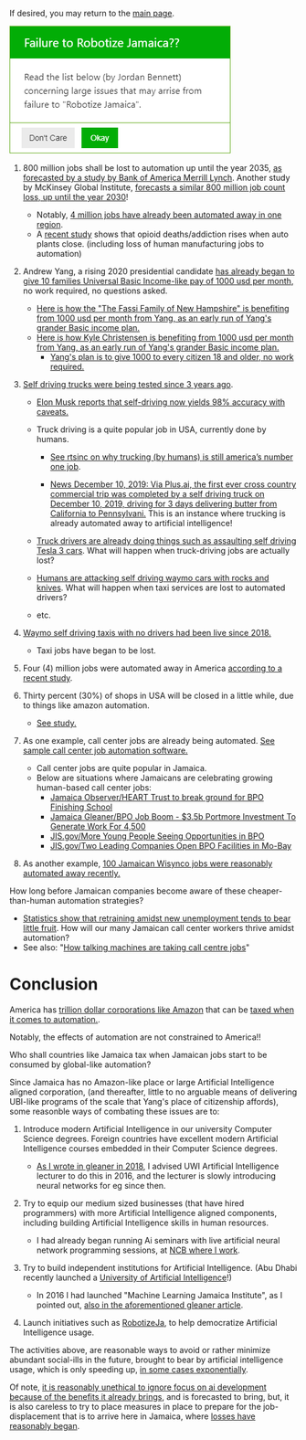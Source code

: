 
If desired, you may return to the [main page](https://github.com/JordanMicahBennett/ROBOTIZE_JA/blob/master/README.md).

![Alt Text](https://github.com/JordanMicahBennett/ROBOTIZE_JA/blob/master/data/failure%20to%20robotize%20ja%20v2.png)

1. 800 million jobs shall be lost to automation up until the year 2035, [as forecasted by a study by Bank of America Merrill Lynch](https://www.inverse.com/article/60919-automation-jobs-millions-lost). Another study by McKinsey Global Institute, [forecasts a similar 800 million job count loss, up until the year 2030](https://www.theverge.com/2017/11/30/16719092/automation-robots-jobs-global-800-million-forecast)!
   * Notably, [4 million jobs have already been automated away in one region](https://conexus.cberdata.org/files/MfgReality.pdf).
   * A [recent study](https://www.nytimes.com/2019/12/30/business/economy/30opioids-auto-plants.html) shows that opioid deaths/addiction rises when auto plants close. (including loss of human manufacturing jobs to automation)
 
2. Andrew Yang, a rising 2020 presidential candidate [has already began to give 10 families Universal Basic Income-like pay of 1000 usd per month](https://www.youtube.com/watch?v=Qwt9WHe68TY), no work required, no questions asked. 
   * [Here is how the "The Fassi Family of New Hampshire" is benefiting from 1000 usd per month from Yang, as an early run of Yang's grander Basic income plan.](https://www.youtube.com/watch?v=Pw1UBEWZP2I)
   * [Here is how Kyle Christensen is benefiting from 1000 usd per month from Yang, as an early run of Yang's grander Basic income plan.](https://www.youtube.com/watch?v=MK3Bxvr6F4M)
     * [Yang's plan is to give 1000 to every citizen 18 and older, no work required.](https://www.youtube.com/watch?v=p_p2WQCSrNU)

3. [Self driving trucks were being tested since 3 years ago](https://www.youtube.com/watch?v=sIlCR4eG8_o). 
   * [Elon Musk reports that self-driving now yields 98% accuracy with caveats.](https://www.thestreet.com/investing/tesla-is-decades-away-from-full-self-driving-cars-14853271)
   * Truck driving is a quite popular job in USA, currently done by humans. 
     * [See rtsinc on why trucking  (by humans) is still america’s number one job](https://www.rtsinc.com/articles/why-trucking-still-america-s-number-one-job#:~:targetText=Truckers%20are%20Everywhere&targetText=There%20are%20more%20than%201.7,tied%20to%20the%20trucking%20industry).
     
     * [News December 10, 2019: Via Plus.ai, the first ever cross country commercial trip was completed by a self driving truck on December 10, 2019, driving for 3 days delivering butter from California to Pennsylvani.](https://www.dailymail.co.uk/sciencetech/article-7777243/Self-driving-truck-completes-cross-country-trip-California-Pennsylvania.html) This is an instance where trucking is already automated away to artificial intelligence!
     
   * [Truck drivers are already doing things such as assaulting self driving Tesla 3 cars](https://m.youtube.com/watch?v=Vy4wVsSVnyI). What will happen when truck-driving jobs are actually lost?
   
   * [Humans are attacking self driving waymo cars with rocks and knives](https://www.nbcnews.com/tech/innovation/humans-harass-attack-self-driving-waymo-cars-n950971). What will happen when taxi services are lost to automated drivers? 
   
   * etc.
   
   

4. [Waymo self driving taxis with no drivers had been live since 2018.](https://www.youtube.com/watch?v=2hqTnmn51Fg)
   * Taxi jobs have began to be lost.

5. Four (4) million jobs were automated away in America [according to a recent study](https://conexus.cberdata.org/files/MfgReality.pdf).

6. Thirty percent (30%) of shops in USA will be closed in a little while, due to things like amazon automation.
   * [See study.](https://www.forbes.com/sites/pamdanziger/2018/10/14/the-fall-of-the-mall-and-three-ways-to-make-them-rise-again/#51d645c92a26)

7. As one example, call center jobs are already being automated. [See sample call center job automation software.](https://www.digitalgenius.com/)
   * Call center jobs are quite popular in Jamaica.
   * Below are situations where Jamaicans are celebrating growing human-based call center jobs:
     *  [Jamaica Observer/HEART Trust to break ground for BPO Finishing School](http://www.jamaicaobserver.com/business-observer/heart-trust-to-break-ground-for-bpo-finishing-school_99740?profile=1056)
     *  [Jamaica Gleaner/BPO Job Boom - $3.5b Portmore Investment To Generate Work For 4,500](http://jamaica-gleaner.com/article/lead-stories/20191025/bpo-job-boom-35b-portmore-investment-generate-work-4500)
     *  [JIS.gov/More Young People Seeing Opportunities in BPO](https://jis.gov.jm/young-people-seeing-opportunities-bpo/)
     *  [JIS.gov/Two Leading Companies Open BPO Facilities in Mo-Bay](https://jis.gov.jm/two-leading-companies-open-bpo-facilities-mo-bay/)

8. As another example, [100 Jamaican Wisynco jobs were reasonably automated away recently.](https://www.linkedin.com/pulse/did-100-jamaican-wisynco-jobs-just-get-automated-away-jordan-bennett)
     
How long before Jamaican companies become aware of these cheaper-than-human automation strategies?
   * [Statistics show that retraining amidst new unemployment tends to bear little fruit](https://www.theatlantic.com/education/archive/2018/01/the-false-promises-of-worker-retraining/549398/). How will our many Jamaican call center workers thrive amidst automation?
   * See also: "[How talking machines are taking call centre jobs](https://www.bbc.com/news/business-45272835)"
   
   

Conclusion
=========================
America has [trillion dollar corporations like Amazon](https://www.nytimes.com/2018/09/04/technology/amazon-stock-price-1-trillion-value.html#:~:targetText=Now%20Amazon%20has%20become%20the,below%20the%20%241%20trillion%20threshold.) that can be [taxed when it comes to automation.](https://www.cnbc.com/2019/04/03/why-amazon-paid-no-federal-income-tax.html#:~:targetText=In%202018%2C%20Amazon%20paid%20%240,rebate%20from%20the%20federal%20government.).

Notably, the effects of automation are not constrained to America!!

Who shall countries like Jamaica tax when Jamaican jobs start to be consumed by global-like automation?

Since Jamaica has no Amazon-like place or large Artificial Intelligence aligned corporation, (and thereafter, little to no arguable means of delivering UBI-like programs of the scale that Yang's place of citizenship affords), some reasonble ways of combating these issues are to:

1. Introduce modern Artificial Intelligence in our university Computer Science degrees. Foreign countries have excellent modern Artificial Intelligence courses embedded in their Computer Science degrees.
   * [As I wrote in gleaner in 2018](http://jamaica-gleaner.com/article/news/20180604/artificial-intelligence-and-economy-utilising-artificial-intelligence-could), I advised UWI Artificial Intelligence lecturer to do this in 2016, and the lecturer is slowly introducing neural networks for eg since then.

2. Try to equip our medium sized businesses (that have hired programmers) with more Artificial Intelligence aligned components, including building Artificial Intelligence skills in human resources. 
   * I had already began running Ai seminars with live artificial neural network programming sessions, at [NCB where I work](https://www.jncb.com/).
   
3. Try to build independent institutions for Artificial Intelligence. (Abu Dhabi recently launched a [University of Artificial Intelligence](https://medium.com/@jordanmicahbennett/worlds-1st-university-like-artificial-intelligence-initiative-launched-somewhat-in-jamaica-d0deb56a4495)!)
   * In 2016 I had launched "Machine Learning Jamaica Institute", as I pointed out, [also in the aforementioned gleaner article](http://jamaica-gleaner.com/article/news/20180604/artificial-intelligence-and-economy-utilising-artificial-intelligence-could).
   
4. Launch initiatives such as [RobotizeJa](https://github.com/JordanMicahBennett/ROBOTIZE_JA/), to help democratize Artificial Intelligence usage.

The activities above, are reasonable ways to avoid or rather minimize abundant social-ills in the future, brought to bear by artificial intelligence usage, which is only speeding up, [in some cases exponentially](https://www.forbes.com/sites/joemckendrick/2018/12/19/how-fast-is-artificial-intelligence-growing-look-at-the-key-bellwethers/#2a5dc1d7474a). 

Of note, [it is reasonably unethical to ignore focus on ai development because of the benefits it already brings](https://www.linkedin.com/pulse/why-ignoring-focus-artificial-intelligence-unethical-jordan-bennett/), and is forecasted to bring, but, it is also careless to try to place measures in place to prepare for the job-displacement that is to arrive here in Jamaica, where [losses have reasonably began](https://www.linkedin.com/pulse/did-100-jamaican-wisynco-jobs-just-get-automated-away-jordan-bennett).
